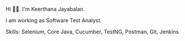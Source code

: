 Hi 🙋‍♀️. I'm Keerthana Jayabalan.

I am working as Software Test Analyst.

Skills: Selenium, Core Java, Cucumber, TestNG, Postman, Git, Jenkins




